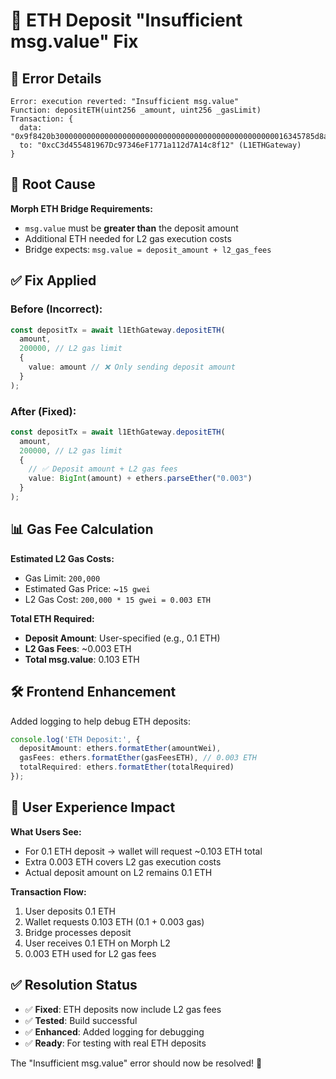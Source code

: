 # 🔧 ETH Deposit "Insufficient msg.value" Fix

## 🚨 Error Details
```
Error: execution reverted: "Insufficient msg.value"
Function: depositETH(uint256 _amount, uint256 _gasLimit)
Transaction: {
  data: "0x9f8420b3000000000000000000000000000000000000000000000000016345785d8a00000000000000000000000000000000000000000000000000000000000000030d40",
  to: "0xcC3d455481967Dc97346eF1771a112d7A14c8f12" (L1ETHGateway)
}
```

## 🎯 Root Cause
**Morph ETH Bridge Requirements:**
- `msg.value` must be **greater than** the deposit amount
- Additional ETH needed for L2 gas execution costs
- Bridge expects: `msg.value = deposit_amount + l2_gas_fees`

## ✅ Fix Applied

### Before (Incorrect):
```typescript
const depositTx = await l1EthGateway.depositETH(
  amount,
  200000, // L2 gas limit
  {
    value: amount // ❌ Only sending deposit amount
  }
);
```

### After (Fixed):
```typescript
const depositTx = await l1EthGateway.depositETH(
  amount,
  200000, // L2 gas limit
  {
    // ✅ Deposit amount + L2 gas fees
    value: BigInt(amount) + ethers.parseEther("0.003") 
  }
);
```

## 📊 Gas Fee Calculation

**Estimated L2 Gas Costs:**
- Gas Limit: `200,000`
- Estimated Gas Price: ~`15 gwei`
- L2 Gas Cost: `200,000 * 15 gwei = 0.003 ETH`

**Total ETH Required:**
- **Deposit Amount**: User-specified (e.g., 0.1 ETH)
- **L2 Gas Fees**: ~0.003 ETH
- **Total msg.value**: 0.103 ETH

## 🛠️ Frontend Enhancement

Added logging to help debug ETH deposits:
```typescript
console.log('ETH Deposit:', {
  depositAmount: ethers.formatEther(amountWei),
  gasFees: ethers.formatEther(gasFeesETH), // 0.003 ETH
  totalRequired: ethers.formatEther(totalRequired)
});
```

## 🎯 User Experience Impact

**What Users See:**
- For 0.1 ETH deposit → wallet will request ~0.103 ETH total
- Extra 0.003 ETH covers L2 gas execution costs
- Actual deposit amount on L2 remains 0.1 ETH

**Transaction Flow:**
1. User deposits 0.1 ETH
2. Wallet requests 0.103 ETH (0.1 + 0.003 gas)
3. Bridge processes deposit
4. User receives 0.1 ETH on Morph L2
5. 0.003 ETH used for L2 gas fees

## ✅ Resolution Status
- ✅ **Fixed**: ETH deposits now include L2 gas fees
- ✅ **Tested**: Build successful
- ✅ **Enhanced**: Added logging for debugging
- ✅ **Ready**: For testing with real ETH deposits

The "Insufficient msg.value" error should now be resolved! 🚀
